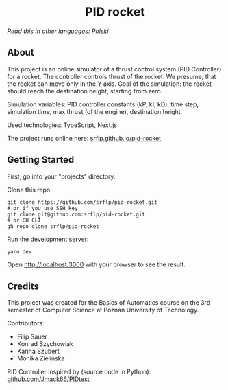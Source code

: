 <h1 align="center">
  PID rocket
</h1>

_Read this in other languages: [Polski](README.pl.md)_

## About

This project is an online simulator of a thrust control system (PID Controller) for a rocket.
The controller controls thrust of the rocket.
We presume, that the rocket can move only in the Y axis.
Goal of the simulation: the rocket should reach the destination height, starting from zero.

Simulation variables: PID controller constants (kP, kI, kD), time step, simulation time, max thrust (of the engine), destination height.

Used technologies: TypeScript, Next.js

The project runs online here: [srflp.github.io/pid-rocket](https://srflp.github.io/pid-rocket/)

## Getting Started

First, go into your "projects" directory.

Clone this repo:

```shell
git clone https://github.com/srflp/pid-rocket.git
# or if you use SSH key
git clone git@github.com:srflp/pid-rocket.git
# or GH CLI
gh repo clone srflp/pid-rocket
```

Run the development server:

```bash
yarn dev
```

Open [http://localhost:3000](http://localhost:3000) with your browser to see the result.

## Credits

This project was created for the Basics of Automatics course on the 3rd semester of Computer Science at Poznan University of Technology.

Contributors:

- Filip Sauer
- Konrad Szychowiak
- Karina Szubert
- Monika Zielińska

PID Controller inspired by (source code in Python): [github.com/Jmack66/PIDtest](https://github.com/Jmack66/PIDtest)
